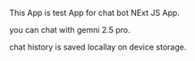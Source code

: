 This App is test App for chat bot NExt JS App.

you can chat with gemni 2.5 pro.

chat history is saved locallay on device storage.
